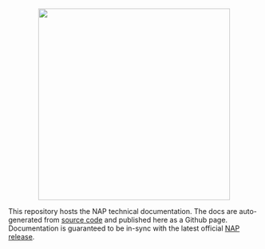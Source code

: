 <br>
<p align="center">
  <img width=384 src="https://www.napframework.com/png/nap_logo_blue_medium.png">
</p>

This repository hosts the NAP technical documentation. The docs are auto-generated from [source code](https://github.com/napframework/nap) and published here as a Github page. Documentation is guaranteed to be in-sync with the latest official [NAP release](https://github.com/napframework/nap/releases).
